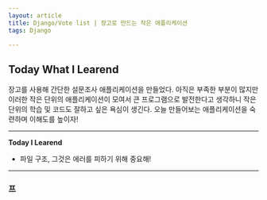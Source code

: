 ```yaml
---
layout: article
title: Django/Vote list | 장고로 만드는 작은 애플리케이션
tags: Django

---
```


## **Today What I Learend**  

장고를 사용해 간단한 설문조사 애플리케이션을 만들었다. 아직은 부족한 부분이 많지만 이러한 작은 단위의 애플리케이션이 모여서 큰 프로그램으로 발전한다고 생각하니 작은 단위의 학습 및 코드도 잘하고 싶은 욕심이 생긴다. 
오늘 만들어보는 애플리케이션을 숙련하며 이해도를 높이자!



---
**Today I Learend**
- 파일 구조, 그것은 에러를 피하기 위해 중요해!


---

### 프